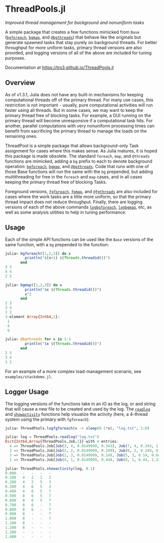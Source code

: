 # ThreadPools.jl

_Improved thread management for background and nonuniform tasks_

A simple package that creates a few functions mimicked from `Base`
([`bgforeach`](https://tro3.github.io/ThreadPools.jl/build/index.html#ThreadPools.bgforeach-Tuple{Any,Any}), 
[`bgmap`](https://tro3.github.io/ThreadPools.jl/build/index.html#ThreadPools.bgmap-Tuple{Any,Any}),
and
[`@bgthreads`](https://tro3.github.io/ThreadPools.jl/build/index.html#ThreadPools.@bgthreads))
that behave like the originals but generate spawned tasks 
that stay purely on background threads.  For better throughput for more
uniform tasks, primary thread versions are also provided, and logging 
versions of all of the above are included for tuning purposes.

Documentation at https://tro3.github.io/ThreadPools.jl

## Overview

As of v1.3.1, Julia does not have any built-in mechanisms for keeping 
computational threads off of the primary thread.  For many use cases, this 
restriction is not important - usually, pure computational activities will 
run faster using all threads.  But in some cases, we may want to keep the 
primary thread free of blocking tasks.  For example, a GUI running on the 
primary thread will become unresponsive if a computational task hits.  For 
another, parallel computations with very nonuniform processing times can 
benefit from sacrificing the primary thread to manage the loads on the 
remaining ones.

ThreadPool is a simple package that allows background-only Task assignment for 
cases where this makes sense.  As Julia matures, it is hoped this package is 
made obsolete.  The standard `foreach`,  `map`, and `@threads` functions are 
mimicked, adding a `bg` prefix to each to denote background operation: 
[`bgforeach`](https://tro3.github.io/ThreadPools.jl/build/index.html#ThreadPools.bgforeach-Tuple{Any,Any}), 
[`bgmap`](https://tro3.github.io/ThreadPools.jl/build/index.html#ThreadPools.bgmap-Tuple{Any,Any}),
and
[`@bgthreads`](https://tro3.github.io/ThreadPools.jl/build/index.html#ThreadPools.@bgthreads).
Code that runs with one of those Base functions will run the same with the 
`bg` prepended, but adding multithreading for free in the `foreach` and `map` 
cases, and in all cases keeping the primary thread free of blocking Tasks.

Foreground versions, 
[`fgforeach`](https://tro3.github.io/ThreadPools.jl/build/index.html#ThreadPools.fgforeach-Tuple{Any,Any}), 
[`fgmap`](https://tro3.github.io/ThreadPools.jl/build/index.html#ThreadPools.fgmap-Tuple{Any,Any}),
and
[`@fgthreads`](https://tro3.github.io/ThreadPools.jl/build/index.html#ThreadPools.@fgthreads)
are also included for cases where the work tasks are a little more uniform, so
that the primary thread impact does not reduce throughput.  Finally, there are
logging versions of each of the above commands
[`logbgforeach`](https://tro3.github.io/ThreadPools.jl/build/index.html#ThreadPools.logbgforeach), 
[`logbgmap`](https://tro3.github.io/ThreadPools.jl/build/index.html#ThreadPools.logbgmap), 
etc, as well as some analysis utilities to help in tuning performance.


## Usage

Each of the simple API functions can be used like the `Base` versions of the 
same function, with a `bg` prepended to the function: 

```julia
julia> bgforeach([1,2,3]) do x
         println("$(x+1) $(Threads.threadid())")
       end
3 3
4 4
2 2

julia> bgmap([1,2,3]) do x
         println("$x $(Threads.threadid())")
         x^2
       end
2 3
3 4
1 2
3-element Array{Int64,1}:
 1
 4
 9

julia> @bgthreads for x in 1:3
         println("$x $(Threads.threadid())")
       end
2 3
3 4
1 2
```
For an example of a more complex load-management scenario, see 
`examples/stackdemo.jl`.


## Logger Usage

The logging versions of the functions take in an IO as the log, or and string
that will cause a new file to be created and used by the log.  The 
[`readlog`](https://tro3.github.io/ThreadPools.jl/build/index.html#ThreadPools.readlog)
and 
[`showactivity`](https://tro3.github.io/ThreadPools.jl/build/index.html#ThreadPools.showactivity)
functions help visualize the activity (here, a 4-thread system using the primary with `fgforeach`):

```julia
julia> ThreadPools.logfgforeach(x -> sleep(0.1*x), "log.txt", 1:8)

julia> log = ThreadPools.readlog("log.txt")
Dict{Int64,Array{ThreadPools.Job,1}} with 4 entries:
  4 => ThreadPools.Job[Job(3, 4, 0.0149999, 0.343), Job(7, 4, 0.343, 1.045)]
  2 => ThreadPools.Job[Job(2, 2, 0.0149999, 0.249), Job(6, 2, 0.249, 0.851)]
  3 => ThreadPools.Job[Job(1, 3, 0.0149999, 0.14), Job(5, 3, 0.14, 0.641)]
  1 => ThreadPools.Job[Job(4, 1, 0.0149999, 0.44), Job(8, 1, 0.44, 1.241)]

julia> ThreadPools.showactivity(log, 0.1)
0.000   -   -   -   -
0.100   4   2   1   3
0.200   4   2   5   3
0.300   4   6   5   3
0.400   4   6   5   7
0.500   8   6   5   7
0.600   8   6   5   7
0.700   8   6   -   7
0.800   8   6   -   7
0.900   8   -   -   7
1.000   8   -   -   7
1.100   8   -   -   -
1.200   8   -   -   -
1.300   -   -   -   -
1.400   -   -   -   -
```
